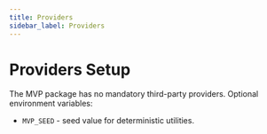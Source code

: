 ```yaml
---
title: Providers
sidebar_label: Providers
---
```


# Providers Setup

The MVP package has no mandatory third-party providers. Optional environment variables:

- `MVP_SEED` - seed value for deterministic utilities.
